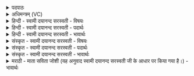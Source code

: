 <details><summary>पदपाठः</summary>

भ॒द्रः। मे॒। अ॒सि॒। प्र। च्य॒व॒स्व॒। भु॒वः॒। प॒ते॒। वि॒श्वा॑नि। अ॒भि। धामा॑नि। मा। त्वा॒। प॒रि॒प॒रिण॒ इति॑ परिऽप॒रिणः॑। वि॒द॒न्। मा। त्वा॒। प॒रि॒प॒न्थिन॒ इति॑ परिऽप॒न्थिनः॑। वि॒द॒न्। मा। त्वा॒। वृकाः॑। अ॒घा॒यवः॑। अ॒घ॒यव॒ इत्य॑घ॒ऽयवः॑। वि॒द॒न्। श्ये॒नः। भू॒त्वा। परा॑। प॒त॒। यज॑मानस्य। गृ॒हान्। ग॒च्छ॒। तत्। नौ॒। सँ॒स्कृ॒तम्। ३४।
</details>

<details><summary>अधिमन्त्रम् (VC)</summary>

- यजमानो देवता
- वत्स ऋषिः
- भुरिग् आर्ची गायत्री, भुरिग् आर्ची बृहती, विराड् आर्ची अनुष्टुप्
- षड्जः, मध्यमः, गान्धारः
</details>

<details><summary>हिन्दी - स्वामी दयानन्द सरस्वती - विषयः</summary>

उस यान से विद्वान् को क्या-क्या करना चाहिये है, इस विषय का उपदेश अगले मन्त्र में किया है ॥
</details>

<details><summary>हिन्दी - स्वामी दयानन्द सरस्वती - पदार्थः</summary>

पदार्थान्वयभाषाः -  हे (भुवः) पृथिवी के (पते) पालन करनेवाले विद्वन् मनुष्य ! तू (मे) मेरा (भद्रः) कल्याण करनेवाला बन्धु (असि) है, सो तू (नौ) मेरा और तेरा (संस्कृतम्) संस्कार किया हुआ यान है (तत्) उससे (विश्वानि) सब (धामानि) स्थानों को (अभि प्रच्यवस्व) अच्छे प्रकार जा, जिससे सब जगह जाते हुए (त्वा) तुझ को जैसे (परिपरिणः) छल से रात्रि में दूसरे के पदार्थों को ग्रहण करनेवाले (वृकाः) चोर (मा विदन्) प्राप्त न हों और परदेश को जानेवाले (त्वा) तुझ को जैसे (परिपन्थिनः) मार्ग में लूटनेवाले डाकू (मा विदन्) प्राप्त न होवें, जैसे परमैश्वर्य्ययुक्त (त्वा) तुझ को (अघायवः) पाप की इच्छा करनेवाले दुष्ट मनुष्य (मा विदन्) प्राप्त न हों, वैसा कर्म सदा किया कर। (श्येनः) श्येन पक्षी के समान वेगबलयुक्त (भूत्वा) होकर उन दुष्टों से (परापत) दूर रह और इन दुष्टों को भी दूर कर, ऐसी क्रिया कर के (यजमानस्य) धार्मिक यजमान के (गृहान्) घर वा देश-देशान्तरों को (गच्छ) जा कि जिससे मार्ग में कुछ भी दुःख न हो ॥३४॥
</details>

<details><summary>हिन्दी - स्वामी दयानन्द सरस्वती - भावार्थः</summary>

भावार्थभाषाः -  इस मन्त्र में वाचकलुप्तोपमालङ्कार है। मनुष्य को योग्य है कि उत्तम-उत्तम विमान आदि यानों को रच, उन में बैठ, उनको यथायोग्य चला, श्येन पक्षी के समान द्वीप वा देश-देशान्तर को जा, धनों को प्राप्त करके, वहाँ से आ और दुष्ट प्राणियों से अलग रह कर सब काल में स्वयं सुखों का भोग करें और दूसरों को करावें ॥३४॥
</details>

<details><summary>संस्कृत - स्वामी दयानन्द सरस्वती - विषयः</summary>

तेन यानेन विदुषा किं किं कर्त्तव्यमित्युपदिश्यते ॥
</details>

<details><summary>संस्कृत - स्वामी दयानन्द सरस्वती - पदार्थः</summary>

पदार्थान्वयभाषाः -  हे भुवस्पते विद्वन् ! त्वं मे मम भद्रोऽसि। यन्नौ तव मम च संस्कृतं यानमस्ति तेन विश्वानि धामान्यभिप्रच्यवस्वाभितः प्रकृष्टतया गच्छ, यथा सर्वत्राभिगच्छन्तं त्वां परिपरिणो वृका मा विदन् मा लभन्ताम्, तथा प्रयतस्व। परदेशसेविनं त्वां तथा परिपन्थिनो वृका मा विदन्, तथाऽनुतिष्ठ। यथा परदेशसेविनं त्वामघायवः पापिनो मनुष्या मा विदन्, तथाऽनुजानीहि। त्वं श्येनो भूत्वा तेभ्यः परापत गच्छैतान् वा परापत दूरे गमयैवं कृत्वा यजमानस्य गृहान् गच्छ, यतो मार्गे किञ्चिदपि दुःखं न स्यात् ॥३४॥
</details>

<details><summary>संस्कृत - स्वामी दयानन्द सरस्वती - भावार्थः</summary>

भावार्थभाषाः -  अत्र वाचकलुप्तोपमालङ्कारः। मनुष्यैरुत्तमानि विमानादीनि यानानि रचयित्वा तत्र स्थित्वा तानि यथायोग्यं प्रचाल्य श्येन इव द्वीपाद्यन्तरं देशं गत्वा धनं प्राप्य तस्मादागत्य दुष्टेभ्यः प्राणिभ्यो दूरे स्थित्वा सर्वदा सुखं भोक्तव्यम् ॥३४॥
</details>

<details><summary>मराठी - माता सविता जोशी (यह अनुवाद स्वामी दयानन्द सरस्वती जी के आधार पर किया गया है।) - भावार्थः</summary>

भावार्थभाषाः -  या मंत्रात वाचकलुप्तोमालंकार आहे. माणसांनी उत्तम विमाने इत्यादी याने तयार करून त्यातून प्रवास करावा व श्येन पक्षाप्रमाणे गतिमान बनून द्वीपद्वीपान्तरी किंवा देशदेशान्तरी जाऊन धन प्राप्त करून यावे. दुष्ट प्राण्यांपासून दूर राहावे, नेहमी स्वतः सुखी व्हावे व इतरांनाही सुखी करावे.
</details>